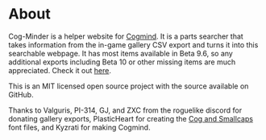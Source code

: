 # About
Cog-Minder is a helper website for [Cogmind](https://www.gridsagegames.com/cogmind/). It is a parts searcher that takes information from the in-game gallery CSV export and turns it into this searchable webpage. It has most items available in Beta 9.6, so any additional exports including Beta 10 or other missing items are much appreciated. Check it out [here](https://noemica.github.io/cog-minder/).

This is an MIT licensed open source project with the source available on GitHub.

Thanks to Valguris, PI-314, GJ, and ZXC from the roguelike discord for donating gallery exports, PlasticHeart for creating the [Cog and Smallcaps](https://github.com/plhx/cogfont) font files, and Kyzrati for making Cogmind.
